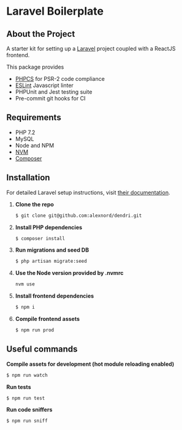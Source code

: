 # Laravel Boilerplate

## About the Project

A starter kit for setting up a [Laravel](https://laravel.com) project coupled with a ReactJS frontend.

This package provides
* [PHPCS](https://github.com/squizlabs/PHP_CodeSniffer) for PSR-2 code compliance
* [ESLint](https://github.com/eslint/eslint) Javascript linter
* PHPUnit and Jest testing suite
* Pre-commit git hooks for CI

## Requirements

* PHP 7.2
* MySQL
* Node and NPM
* [NVM](https://github.com/nvm-sh/nvm)
* [Composer](https://getcomposer.org/)

## Installation

For detailed Laravel setup instructions, visit [their documentation](https://laravel.com/docs/5.8/installation).

1. **Clone the repo**
   
   ```sh
   $ git clone git@github.com:alexnord/dendri.git
   ```
2. **Install PHP dependencies**
   
   ```sh
   $ composer install
   ```
3. **Run migrations and seed DB**
   
   ```sh
   $ php artisan migrate:seed
   ```
4. **Use the Node version provided by .nvmrc**

   ```sh
   nvm use
   ```

5. **Install frontend dependencies**
   
   ```sh
   $ npm i
   ```
6. **Compile frontend assets**

   ```sh
   $ npm run prod
   ```

## Useful commands

**Compile assets for development (hot module reloading enabled)**
```sh
$ npm run watch
```

**Run tests**
```sh
$ npm run test
```

**Run code sniffers**
```sh
$ npm run sniff
```